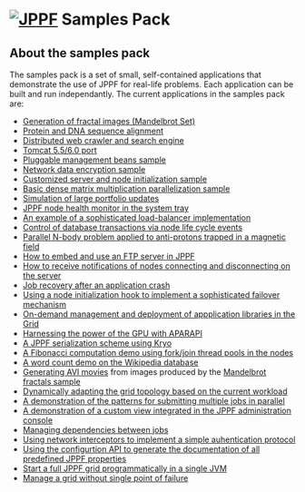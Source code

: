 # [<img src="shared/images/logo2.gif" border="0" alt="JPPF"/>](http://www.jppf.org) **Samples Pack**

## About the samples pack

The samples pack is a set of small, self-contained applications that demonstrate the use of JPPF for real-life problems.
Each application can be built and run independantly.
The current applications in the samples pack are:

* [Generation of fractal images (Mandelbrot Set)](Fractals)
* [Protein and DNA sequence alignment](SequenceAlignment)
* [Distributed web crawler and search engine](WebSearchEngine)
* [Tomcat 5.5/6.0 port](TomcatPort)
* [Pluggable management beans sample](CustomMBeans)
* [Network data encryption sample](DataEncryption)
* [Customized server and node initialization sample](StartupClasses)
* [Basic dense matrix multiplication parallelization sample](MatrixMultiplication)
* [Simulation of large portfolio updates](DataDependency)
* [JPPF node health monitor in the system tray](NodeTray)
* [An example of a sophisticated load-balancer implementation](CustomLoadBalancer)
* [Control of database transactions via node life cycle events](NodeLifeCycle)
* [Parallel N-body problem applied to anti-protons trapped in a  magnetic field](Nbody)
* [How to embed and use an FTP server in JPPF](FTPServer)
* [How to receive notifications of nodes connecting and disconnecting on the server](NodeConnectionEvents)
* [Job recovery after an application crash](JobRecovery)
* [Using a node initialization hook to implement a sophisticated failover mechanism](InitializationHook)
* [On-demand management and deployment of appplication libraries in the Grid](ExtendedClassLoading)
* [Harnessing the power of the GPU with APARAPI](GPU)
* [A JPPF serialization scheme using Kryo](KryoSerializer)
* [A Fibonacci computation demo using fork/join thread pools in the nodes](ForkJoinNodeExecutor)
* [A word count demo on the Wikipedia database](WordCount)
* [Generating AVI movies](FractalMovieGenerator) from images produced by the [Mandelbrot fractals sample](Fractals/Readme.html)
* [Dynamically adapting the grid topology based on the current workload](AdaptiveGrid)
* [A demonstration of the patterns for submitting multiple jobs in parallel](ConcurrentJobs)
* [A demonstration of a custom view integrated in the JPPF administration console](PluggableView)
* [Managing dependencies between jobs](JobDependencies)
* [Using network interceptors to implement a simple auhentication protocol](NetworkInterceptor)
* [Using the configurtion API to generate the documentation of all predefined JPPF properties](ConfigurationProperties)
* [Start a full JPPF grid programmatically in a single JVM](EmbeddedGrid)
* [Manage a grid without single point of failure](GridFailover)
